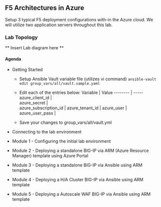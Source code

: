 ## F5 Architectures in Azure 

Setup 3 typical F5 deployment configurations with-in the Azure cloud.
We will utilize two application servers throughout this lab.


### Lab Topology

** Insert Lab diagram here **


#### Agenda

  * Getting Started
    * Setup Ansible Vault variable file (utilizes vi command)
       ` ansible-vault edit group_vars/all/vault.sample.yaml `

    * Edit each of the entries below:
    	Variable | Value 
    	-------- | ----- 
     	azure\_client\_id |  
     	azure\_secret |   
     	azure\_subscription\_id | 
    	azure\_tenant\_id | 
    	azure\_user | 
    	azure\_user\_pass | 



  	* Save your changes to group_vars/all/vault.yml

  * Connecting to the lab environment

  * Module 1 -  Configuring the initial lab environment

  * Module 2 -  Deploying a standalone BIG-IP via ARM (Azure Resource Manager) template using Azure Portal

  * Module 3 -  Deploying a standalone BIG-IP via Ansible using ARM template 

  * Module 4 -  Deploying a H/A Cluster BIG-IP via Ansible using ARM template

  * Module 5 -  Deploying a Autoscale WAF BIG-IP via Ansible using ARM template 

